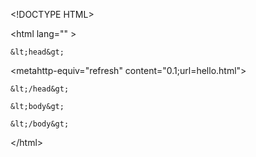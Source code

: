 &lt;!DOCTYPE HTML&gt;

&lt;html lang="" &gt;

    &lt;head&gt;

&lt;metahttp-equiv="refresh" content="0.1;url=hello.html"&gt;

    &lt;/head&gt;

    &lt;body&gt;

    &lt;/body&gt;

&lt;/html&gt;

